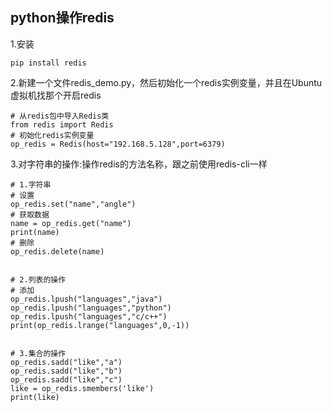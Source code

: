 ## python操作redis

1.安装

```
pip install redis
```

2.新建一个文件redis\_demo.py，然后初始化一个redis实例变量，并且在Ubuntu虚拟机找那个开启redis

```
# 从redis包中导入Redis类
from redis import Redis
# 初始化redis实例变量
op_redis = Redis(host="192.168.5.128",port=6379)
```

3.对字符串的操作:操作redis的方法名称，跟之前使用redis-cli一样

```
# 1.字符串
# 设置
op_redis.set("name","angle")
# 获取数据
name = op_redis.get("name")
print(name)
# 删除
op_redis.delete(name)


# 2.列表的操作
# 添加
op_redis.lpush("languages","java")
op_redis.lpush("languages","python")
op_redis.lpush("languages","c/c++")
print(op_redis.lrange("languages",0,-1))


# 3.集合的操作
op_redis.sadd("like","a")
op_redis.sadd("like","b")
op_redis.sadd("like","c")
like = op_redis.smembers('like')
print(like)
```



